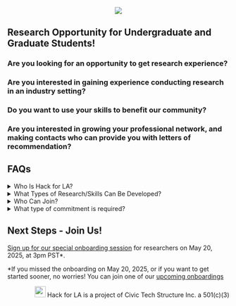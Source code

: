 <p align="center"><img src="https://github.com/user-attachments/assets/3f239984-747c-46bd-81ff-238f8fbdadbb"></p>

## Research Opportunity for Undergraduate and Graduate Students!

### Are you looking for an opportunity to get research experience?

### Are you interested in gaining experience conducting research in an industry setting?

### Do you want to use your skills to benefit our community?

### Are you interested in growing your professional network, and making contacts who can provide you with letters of recommendation?

## FAQs
<details><summary>Who Is Hack for LA?</summary>

A group of people with backgrounds in science and tech research and development, using our skills to help run projects for non-profits and the City of Los Angeles. Visit [Hack for LA](https://www.hackforla.org/) to learn more about how we work, and past and current projects
</details>

<details><summary>What Types of Research/Skills Can Be Developed?</summary>
User Experience (UX) Research, Applied Behavioral Psychology, Data Processing and Analysis
</details>
	
<details><summary>Who Can Join?</summary>
Anyone with an interest in using the research and tech skills they have to benefit their community, or developing their skills further. Hack for LA is fully remote, so you can participate from anywhere!
</details>
<details><summary>What type of commitment is required?</summary>
Minimum of 6 hours/week of fully remote work. You can join for the summer, or for even longer! We’d love to get to know you and have you on our team for as long as you’d like to participate!
</details>

## Next Steps - Join Us!
[Sign up for our special onboarding session](https://www.meetup.com/hackforla/events/307356582/) for researchers on May 20, 2025, at 3pm PST*. 

*If you missed the onboarding on May 20, 2025, or if you want to get started sooner, no worries! You can join one of our [upcoming onboardings](https://www.meetup.com/hackforla/events/)

<p align="right"><img src="https://github.com/user-attachments/assets/3f239984-747c-46bd-81ff-238f8fbdadbb" width=25px> Hack for LA is a project of Civic Tech Structure Inc. a 501(c)(3)</p>
